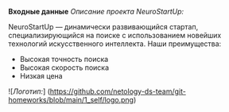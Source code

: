 **Входные данные**
*Описание проекта NeuroStartUp:*

NeuroStartUp — динамически развивающийся стартап, специализирующийся на поиске с использованием новейших технологий искусственного интеллекта. Наши преимущества:

* Высокая точность поиска
* Высокая скорость поиска
* Низкая цена
  
![*Логотип:*] (https://github.com/netology-ds-team/git-homeworks/blob/main/1_self/logo.png)

